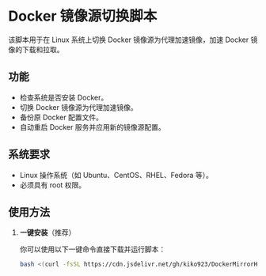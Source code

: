 # Docker 镜像源切换脚本

该脚本用于在 Linux 系统上切换 Docker 镜像源为代理加速镜像，加速 Docker 镜像的下载和拉取。

## 功能

- 检查系统是否安装 Docker。
- 切换 Docker 镜像源为代理加速镜像。
- 备份原 Docker 配置文件。
- 自动重启 Docker 服务并应用新的镜像源配置。

## 系统要求

- Linux 操作系统（如 Ubuntu、CentOS、RHEL、Fedora 等）。
- 必须具有 root 权限。

## 使用方法

1. **一键安装**（推荐）

   你可以使用以下一键命令直接下载并运行脚本：

   ```bash
   bash <(curl -fsSL https://cdn.jsdelivr.net/gh/kiko923/DockerMirrorHelper@main/main.sh)

